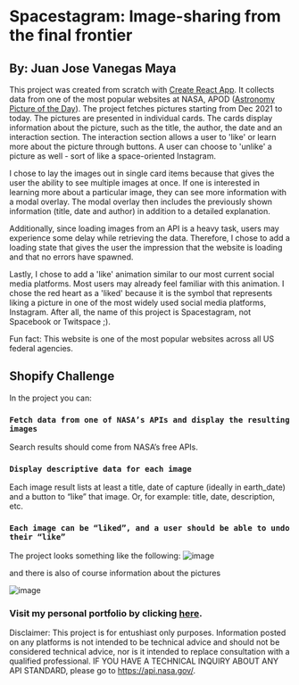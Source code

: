 # Spacestagram: Image-sharing from the final frontier
## By: Juan Jose Vanegas Maya 

This project was created from scratch with [Create React App](https://github.com/facebook/create-react-app). It collects data from one of the most popular websites at NASA, APOD ([Astronomy Picture of the Day](https://apod.nasa.gov/apod/astropix.html)). The project fetches pictures starting from Dec 2021 to today. The pictures are presented in individual cards. The cards display information about the picture, such as the title, the author, the date and an interaction section. The interaction section allows a user to 'like' or learn more about the picture through buttons. A user can choose to 'unlike' a picture as well - sort of like a space-oriented Instagram. 

I chose to lay the images out in single card items because that gives the user the ability to see multiple images at once. If one is interested in learning more about a particular image, they can see more information with a modal overlay. The modal overlay then includes the previously shown information (title, date and author) in addition to a detailed explanation. 

Additionally, since loading images from an API is a heavy task, users may experience some delay while retrieving the data. Therefore, I chose to add a loading state that gives the user the impression that the website is loading and that no errors have spawned. 

Lastly, I chose to add a 'like' animation similar to our most current social media platforms. Most users may already feel familiar with this animation. I chose the red heart as a 'liked' because it is the symbol that represents liking a picture in one of the most widely used social media platforms, Instagram. After all, the name of this project is Spacestagram, not Spacebook or Twitspace ;). 


Fun fact: This website is one of the most popular websites across all US federal agencies.

## Shopify Challenge

In the project you can:

### `Fetch data from one of NASA’s APIs and display the resulting images `
Search results should come from NASA’s free APIs.
### `Display descriptive data for each image `
Each image result lists at least a title, date of capture (ideally in earth_date) and a button to “like” that image. Or, for example: title, date, description, etc. 
### `Each image can be “liked”, and a user should be able to undo their “like”`

The project looks something like the following: 
![image](https://user-images.githubusercontent.com/39928097/149610747-9c3939ac-7955-4961-91cf-9f81e8cb0a43.png)

and there is also of course information about the pictures

![image](https://user-images.githubusercontent.com/39928097/149610776-b0aaf2a0-e82f-4264-be64-d3bb19c79da0.png)


### Visit my personal portfolio by clicking [here](https://juanvmaya.github.io/personal-portfolio/).

Disclaimer: This project is for entushiast only purposes. Information posted on any platforms is not intended to be technical advice and should not be considered technical advice, nor is it intended to replace consultation with a qualified professional. IF YOU HAVE A TECHNICAL INQUIRY ABOUT ANY API STANDARD, please go to https://api.nasa.gov/.
